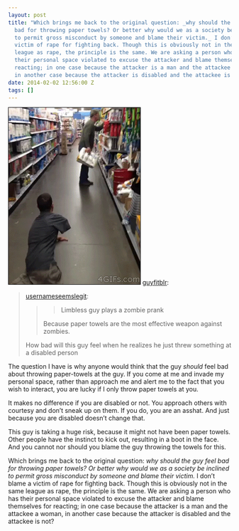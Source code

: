 ```yaml
---
layout: post
title: "Which brings me back to the original question: _why should the guy feel
  bad for throwing paper towels? Or better why would we as a society be inclined
  to permit gross misconduct by someone and blame their victim._ I don’t blame a
  victim of rape for fighting back. Though this is obviously not in the same
  league as rape, the principle is the same. We are asking a person who has
  their personal space violated to excuse the attacker and blame themselves for
  reacting; in one case because the attacker is a man and the attackee a woman,
  in another case because the attacker is disabled and the attackee is not?"
date: 2014-02-02 12:56:00 Z
tags: []
---
```

![](/media/2014/02/75360897692.gif)
[guyfitblr](http://guyfitblr.tumblr.com/post/73333078958/usernameseemslegit-limbless-guy-plays-a-zombie):

> [usernameseemslegit](http://usernameseemslegit.tumblr.com/post/68675261999/limbless-guy-plays-a-zombie-prank-because-paper):
> 
> > > Limbless guy plays a zombie prank
> > 
> > Because paper towels are the most effective weapon against zombies.
> 
> How bad will this guy feel when he realizes he just threw something at a disabled person

The question I have is why anyone would think that the guy _should_ feel bad about throwing paper-towels at the guy. If you come at me and invade my personal space, rather than approach me and alert me to the fact that you wish to interact, you are lucky if I only throw paper towels at you.

It makes no difference if you are disabled or not. You approach others with courtesy and don’t sneak up on them. If you do, you are an asshat. And just because you are disabled doesn’t change that.

This guy is taking a huge risk, because it might not have been paper towels. Other people have the instinct to kick out, resulting in a boot in the face. And you cannot nor should you blame the guy throwing the towels for this.

Which brings me back to the original question: _why should the guy feel bad for throwing paper towels? Or better why would we as a society be inclined to permit gross misconduct by someone and blame their victim._ I don’t blame a victim of rape for fighting back. Though this is obviously not in the same league as rape, the principle is the same. We are asking a person who has their personal space violated to excuse the attacker and blame themselves for reacting; in one case because the attacker is a man and the attackee a woman, in another case because the attacker is disabled and the attackee is not?
